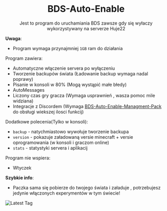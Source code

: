 <div align="center">

# BDS-Auto-Enable

Jest to program do uruchamiania BDS zawsze gdy się wyłaczy wykorzystywany na serverze Huje22

</div>


**Uwaga**:

* Program wymaga przynajmniej `1GB` ram do działania

Program zawiera: <br/>

* Automatyczne włączenie servera po wyłączeniu
* Tworzenie backupów świata (Ładowanie backup wymaga nadal poprawy)
* Pisanie w konsoli w 80% (Mogą wystąpić małe błedy)
* AutoMessages
* Liczony czas gry gracza (Wymaga usprawnień , wasza pomoc mile widziana)
* Integracje z Discordem
  (Wymaga [BDS-Auto-Enable-Managment-Pack](https://github.com/Huje22/BDS-Auto-Enable-Managment-Pack) do obsługi wiekszej
  ilosci funkcij)

Dodatkowe polecenia(Tylko w konsoli): <br/>
* `backup` - natychmiastowo wywołuje tworzenie backupa
* `version` - pokazuje załadowaną versie minecraft + versie oprogramowania (w konsoli i graczom online)
* `stats` - statystyki servera i aplikacij

Program nie wspiera: <br/>

* Wtyczek


**Szybkie info**:

* Paczka sama się pobierze do twojego świata i załaduje , potrzebujesz jedynie włączonych experymentów w tym świecie!



![Latest Tag](https://img.shields.io/github/v/tag/Huje22/Bds-Auto-Enable?label=LATEST%20TAG&style=for-the-badge) <br>
